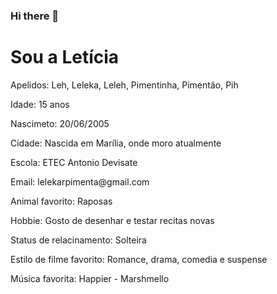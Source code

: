 ### Hi there 👋

<!--
**leticiapimenta01/leticiapimenta01** is a ✨ _special_ ✨ repository because its `README.md` (this file) appears on your GitHub profile.
 
Here are some ideas to get you started:

- 🔭 I’m currently working on ...
- 🌱 I’m currently learning ...
- 👯 I’m looking to collaborate on ...
- 🤔 I’m looking for help with ...
- 💬 Ask me about ...
- 📫 How to reach me: ...
- 😄 Pronouns: ...
- ⚡ Fun fact: ...
--><!DOCTYPE html>
<html>
<body>
    <h1>Sou a Letícia</h1>
    <p>Apelidos: Leh, Leleka, Leleh, Pimentinha, Pimentão, Pih</p>
    <p>Idade: 15 anos </p>
    <p>Nascimeto: 20/06/2005</p>
    <p>Cidade: Nascida em Marília, onde moro atualmente</p>
    <p>Escola: ETEC Antonio Devisate</p>
    <p>Email: lelekarpimenta@gmail.com</p>
    <p>Animal favorito: Raposas</p>
    <p>Hobbie: Gosto de desenhar e testar recitas novas</p>
    <p>Status de relacinamento: Solteira</p>
    <p>Estilo de filme favorito: Romance, drama, comedia e suspense</p>
    <p>Música favorita: Happier - Marshmello</p>
</body>
</html>
